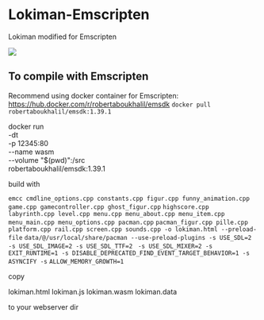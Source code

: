 # Lokiman-Emscripten
Lokiman modified for Emscripten

![](https://i.imgur.com/QZN0Ujj.png)

## To compile with Emscripten
Recommend using docker container for Emscripten: https://hub.docker.com/r/robertaboukhalil/emsdk
```docker pull robertaboukhalil/emsdk:1.39.1```

docker run \
    -dt \
    -p 12345:80 \
    --name wasm \
    --volume "$(pwd)":/src \
    robertaboukhalil/emsdk:1.39.1
 
    
 build with
 
 ```emcc cmdline_options.cpp constants.cpp figur.cpp funny_animation.cpp game.cpp gamecontroller.cpp ghost_figur.cpp```
 ```highscore.cpp labyrinth.cpp level.cpp menu.cpp menu_about.cpp menu_item.cpp menu_main.cpp menu_options.cpp pacman.cpp```
 ```pacman_figur.cpp pille.cpp platform.cpp rail.cpp screen.cpp sounds.cpp -o lokiman.html --preload-file```
 ```data/@/usr/local/share/pacman --use-preload-plugins -s USE_SDL=2 -s USE_SDL_IMAGE=2 -s USE_SDL_TTF=2 ```
 ```-s USE_SDL_MIXER=2 -s EXIT_RUNTIME=1 -s DISABLE_DEPRECATED_FIND_EVENT_TARGET_BEHAVIOR=1 -s ASYNCIFY -s```
 ```ALLOW_MEMORY_GROWTH=1```
 
 copy
 
 lokiman.html lokiman.js lokiman.wasm lokiman.data
 
 to your webserver dir
